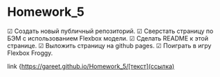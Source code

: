 # Homework_5



☑ Создать новый публичный репозиторий.
☑ Сверстать страницу по БЭМ с использованием Flexbox модели.
☑ Сделать README к этой странице.
☑ Выложить страницу на github pages.
☑ Поиграть в игру Flexbox Froggy.







link {https://gareet.github.io/Homework_5/[текст](ссылка)
